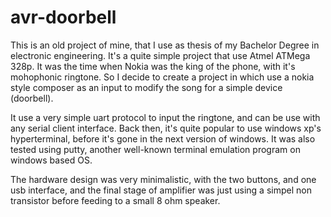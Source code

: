 # avr-doorbell
This is an old project of mine, that I use as thesis of my Bachelor Degree in electronic engineering. It's a quite simple project that use Atmel ATMega 328p. It was the time when Nokia was the king of the phone, with it's mohophonic ringtone. So I decide to create a project in which use a nokia style composer as an input to modify the song for a simple device (doorbell).

It use a very simple uart protocol to input the ringtone, and can be use with any serial client interface. Back then, it's quite popular to use windows xp's hyperterminal, before it's gone in the next version of windows. It was also tested using putty, another well-known terminal emulation program on windows based OS.

The hardware design was very minimalistic, with the two buttons, and one usb interface, and the final stage of amplifier was just using a simpel non transistor before feeding to a small 8 ohm speaker.
